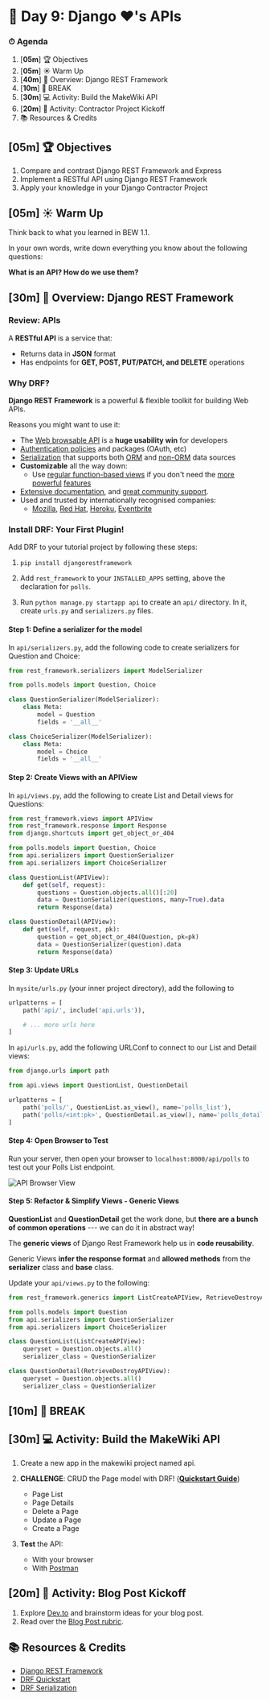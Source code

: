 # 📜 Day 9: Django ❤️'s APIs

### ⏱ Agenda

1. [**05m**] 🏆 Objectives
1. [**05m**] ☀️ Warm Up
1. [**40m**] 📖 Overview: Django REST Framework
1. [**10m**] 🌴 BREAK
1. [**30m**] 💻 Activity: Build the MakeWiki API
1. [**20m**] 🎉 Activity: Contractor Project Kickoff
1. 📚 Resources & Credits

## [**05m**] 🏆 Objectives

1. Compare and contrast Django REST Framework and Express
1. Implement a RESTful API using Django REST Framework
1. Apply your knowledge in your Django Contractor Project 

## [**05m**] ☀️ Warm Up

Think back to what you learned in BEW 1.1.

In your own words, write down everything you know about the following questions:

**What is an API? How do we use them?**

## [**30m**] 📖 Overview: Django REST Framework

### Review: APIs

A **RESTful API** is a service that:

- Returns data in **JSON** format
- Has endpoints for **GET, POST, PUT/PATCH, and DELETE** operations

### Why DRF?

**Django REST Framework** is a powerful & flexible toolkit for building Web APIs.

Reasons you might want to use it:

- The [Web browsable API](https://restframework.herokuapp.com/) is a **huge usability win** for developers
- [Authentication policies](https://www.django-rest-framework.org/api-guide/authentication/) and packages (OAuth, etc)
- [Serialization](https://www.django-rest-framework.org/api-guide/serializers/) that supports both [ORM](https://www.django-rest-framework.org/api-guide/serializers#modelserializer) and [non-ORM](https://www.django-rest-framework.org/api-guide/serializers#serializers) data sources
- **Customizable** all the way down:
  - Use [regular function-based views](https://www.django-rest-framework.org/api-guide/views#function-based-views) if you don't need the [more](https://www.django-rest-framework.org/api-guide/generic-views/) [powerful](https://www.django-rest-framework.org/api-guide/viewsets/) [features](https://www.django-rest-framework.org/api-guide/routers/)
- [Extensive documentation](https://www.django-rest-framework.org/), and [great community support](https://groups.google.com/forum/?fromgroups#!forum/django-rest-framework).
- Used and trusted by internationally recognised companies:
  - [Mozilla](https://www.mozilla.org/en-US/about/), [Red Hat](https://www.redhat.com/), [Heroku](https://www.heroku.com/), [Eventbrite](https://www.eventbrite.co.uk/about/)


### Install DRF: Your First Plugin!

Add DRF to your tutorial project by following these steps:

1. `pip install djangorestframework`

1. Add `rest_framework` to your `INSTALLED_APPS` setting, above the declaration for `polls`.

1. Run `python manage.py startapp api` to create an `api/` directory. In it, create `urls.py` and `serializers.py` files.

#### Step 1: Define a serializer for the model

In `api/serializers.py`, add the following code to create serializers for Question and Choice:

```py
from rest_framework.serializers import ModelSerializer

from polls.models import Question, Choice

class QuestionSerializer(ModelSerializer):
    class Meta:
        model = Question
        fields = '__all__'

class ChoiceSerializer(ModelSerializer):
    class Meta:
        model = Choice
        fields = '__all__'
```

#### Step 2: Create Views with an APIView

In `api/views.py`, add the following to create List and Detail views for Questions:

```py
from rest_framework.views import APIView
from rest_framework.response import Response
from django.shortcuts import get_object_or_404

from polls.models import Question, Choice
from api.serializers import QuestionSerializer
from api.serializers import ChoiceSerializer

class QuestionList(APIView):
    def get(self, request):
        questions = Question.objects.all()[:20]
        data = QuestionSerializer(questions, many=True).data
        return Response(data)

class QuestionDetail(APIView):
    def get(self, request, pk):
        question = get_object_or_404(Question, pk=pk)
        data = QuestionSerializer(question).data
        return Response(data)
```

#### Step 3: Update URLs

In `mysite/urls.py` (your inner project directory), add the following to 

```py
urlpatterns = [
    path('api/', include('api.urls')),

    # ... more urls here
]
```

In `api/urls.py`, add the following URLConf to connect to our List and Detail views:

```py
from django.urls import path

from api.views import QuestionList, QuestionDetail

urlpatterns = [
    path('polls/', QuestionList.as_view(), name='polls_list'),
    path('polls/<int:pk>', QuestionDetail.as_view(), name='polls_detail')
]
```

#### Step 4: Open Browser to Test

Run your server, then open your browser to `localhost:8000/api/polls` to test out your Polls List endpoint.

![API Browser View](Assets/drf.png)

#### Step 5: Refactor & Simplify Views - Generic Views

**QuestionList** and **QuestionDetail** get the work done, but **there are a bunch of common operations** --- we can do it in abstract way!

The **generic views** of Django Rest Framework help us in **code reusability**.

Generic Views **infer the response format** and **allowed methods** from the **serializer** class and **base** class.

Update your `api/views.py` to the following:

```py
from rest_framework.generics import ListCreateAPIView, RetrieveDestroyAPIView

from polls.models import Question
from api.serializers import QuestionSerializer
from api.serializers import ChoiceSerializer

class QuestionList(ListCreateAPIView):
    queryset = Question.objects.all()
    serializer_class = QuestionSerializer

class QuestionDetail(RetrieveDestroyAPIView):
    queryset = Question.objects.all()
    serializer_class = QuestionSerializer
```

## [**10m**] 🌴 BREAK


## [**30m**] 💻 Activity: Build the MakeWiki API

1. Create a new app in the makewiki project named api.

1. **CHALLENGE**: CRUD the Page model with DRF! ([**Quickstart Guide**](https://www.django-rest-framework.org/tutorial/quickstart/))
    - Page List
    - Page Details 
    - Delete a Page
    - Update a Page
    - Create a Page

1. **Test** the API:
    - With your browser
    - With [Postman](https://www.getpostman.com/downloads/)


## [**20m**] 🎉 Activity: Blog Post Kickoff

1. Explore [Dev.to](https://dev.to) and brainstorm ideas for your blog post.
1. Read over the [Blog Post rubric](https://docs.google.com/document/d/1T1oqHFoRo0kl7mPUTFupmsoEkLYltKsVgtqyGKDaCgY/edit).

## 📚 Resources & Credits

- [Django REST Framework](https://www.django-rest-framework.org/)
- [DRF Quickstart](https://www.django-rest-framework.org/tutorial/quickstart/)
- [DRF Serialization](https://www.django-rest-framework.org/tutorial/1-serialization/)
